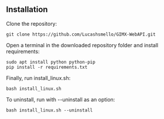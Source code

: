 ## Installation

Clone the repository:
```
git clone https://github.com/Lucashsmello/GIMX-WebAPI.git
```

Open a terminal in the downloaded repository folder and install requirements:
```
sudo apt install python python-pip
pip install -r requirements.txt
```

Finally, run install_linux.sh:
```
bash install_linux.sh
```

To uninstall, run with --uninstall as an option:
```
bash install_linux.sh --uninstall
```
